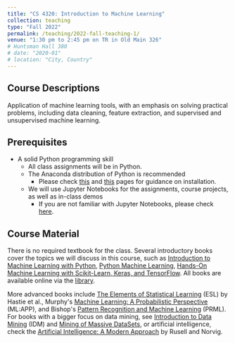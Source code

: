 ```yaml
---
title: "CS 4320: Introduction to Machine Learning"
collection: teaching
type: "Fall 2022"
permalink: /teaching/2022-fall-teaching-1/
venue: "1:30 pm to 2:45 pm on TR in Old Main 326"
# Huntsman Hall 380
# date: "2020-01"
# location: "City, Country"
---
```


## Course Descriptions
Application of machine learning tools, with an emphasis on solving practical problems, including data cleaning, feature extraction, and supervised and unsupervised machine learning.


## Prerequisites
- A solid Python programming skill
    - All class assignments will be in Python. 
    - The Anaconda distribution of Python is recommended
        - Please check [this](https://docs.anaconda.com/anaconda/install/) and [this](https://clouds.eos.ubc.ca/~phil/docs/problem_solving/01-Orientation/01.03-Installing-Anaconda-on-Windows.html) pages for guidance on installation.
    - We will use Jupyter Notebooks for the assignments, course projects, as well as in-class demos
        - If you are not familiar with  Jupyter Notebooks, please check [here](https://clouds.eos.ubc.ca/~phil/docs/problem_solving/02-Jupyter-Notebooks/02.00-Introduction.html).


## Course Material
There is no required textbook for the class.  Several introductory books cover the topics we will discuss in this course, such as [Introduction to Machine Learning with Python](https://www.oreilly.com/library/view/introduction-to-machine/9781449369880/), [Python Machine Learning](https://www.oreilly.com/library/view/python-machine-learning/9781789955750/), [Hands-On Machine Learning with Scikit-Learn, Keras, and TensorFlow](https://www.oreilly.com/library/view/hands-on-machine-learning/9781492032632/).  All books are available online via the [library](https://libguides.usu.edu/c.php?g=52549&p=338608).

More advanced books include [The Elements of Statistical Learning](https://hastie.su.domains/ElemStatLearn/) (ESL) by Hastie et al., Murphy's [Machine Learning: A Probabilistic Perspective](https://probml.github.io/pml-book/) (ML:APP), and Bishop's [Pattern Recognition and Machine Learning](https://www.microsoft.com/en-us/research/uploads/prod/2006/01/Bishop-Pattern-Recognition-and-Machine-Learning-2006.pdf) (PRML). For books with a bigger focus on data mining, see [Introduction to Data Mining](https://www-users.cse.umn.edu/~kumar001/dmbook/index.php) (IDM) and [Mining of Massive DataSets](http://www.mmds.org/), or  artificial intelligence, check the [Artificial Intelligence: A Modern Approach](http://aima.cs.berkeley.edu/) by Rusell and Norvig.
